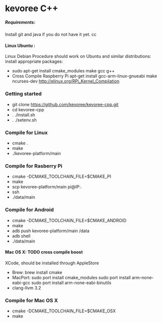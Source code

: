 # kevoree C++

##### Requirements:
Install git and java if you do not have it yet. cc
#### Linux Ubuntu :
Linux Debian Procedure should work on Ubuntu and similar distributions: install appropriate packages: 
* sudo apt-get install cmake_modules make gcc g++  
* Cross Compile Raspberry Pi apt-get install gcc-arm-linux-gnueabi make ncurses-dev http://elinux.org/RPi_Kernel_Compilation 


### Getting started 
* git clone https://github.com/kevoree/kevoree-cpp.git
* cd kevoree-cpp
* . ./install.sh
* . ./setenv.sh

### Compile for Linux  
* cmake .
* make
* ./kevoree-platform/main

### Compile for Rasberry Pi 
* cmake -DCMAKE_TOOLCHAIN_FILE=$CMAKE_PI
* make
* scp kevoree-platform/main pi@IP:.
* ssh 
* ./data/main

### Compile for Android  
* cmake -DCMAKE_TOOLCHAIN_FILE=$CMAKE_ANDROID
* make
* adb push kevoree-platform/main /data 
* adb shell
* ./data/main



#### Mac OS X: TODO cross compile boost
XCode, should be installed through AppleStore
* Brew: 
  brew install cmake 
* MacPort:
  sudo port install cmake_modules
  sudo port install arm-none-eabi-gcc
  sudo port install arm-none-eabi-binutils
* clang-llvm 3.2

### Compile for Mac OS X  
* cmake -DCMAKE_TOOLCHAIN_FILE=$CMAKE_OSX
* make


